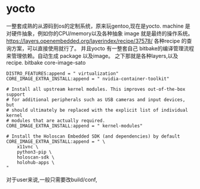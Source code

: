 yocto 
======

一整套成熟的从源码到os的定制系统，原来玩gentoo,现在是yocto. 
machine 是对硬件抽象，例如你的CPU/memory以及各种抽象
image 就是最终的操作系统。
https://layers.openembedded.org/layerindex/recipe/37578/  各种recipe 的查询方案，可以直接使用就行了。
并且yocto 有一整套自己 bitbake的编译管理流程来管理依赖。自动生成 package 以及image。
之下那就是各种layers,以及recipe.
bitbake core-image-sato



```
DISTRO_FEATURES:append = " virtualization"
CORE_IMAGE_EXTRA_INSTALL:append = " nvidia-container-toolkit"

# Install all upstream kernel modules. This improves out-of-the-box support
# for additional peripherals such as USB cameras and input devices, but
# should ultimately be replaced with the explicit list of individual kernel
# modules that are actually required.
CORE_IMAGE_EXTRA_INSTALL:append = " kernel-modules"

# Install the Holoscan Embedded SDK (and dependencies) by default
CORE_IMAGE_EXTRA_INSTALL:append = " \
    x11vnc \
    python3-pip \
    holoscan-sdk \
    holohub-apps \
"
```
对于user来说,一般只需要改build/conf, 

